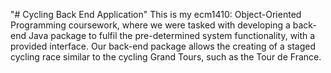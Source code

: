 "# Cycling Back End Application"
This is my ecm1410: Object-Oriented Programming coursework, where we were tasked with developing a back-end Java package to fulfil the pre-determined system functionality, with a provided interface.
Our back-end package allows the creating of a staged cycling race similar to the cycling Grand Tours, such as the Tour de France.
